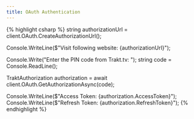 ```yaml
---
title: OAuth Authentication
---
```

{% highlight csharp %}
string authorizationUrl = client.OAuth.CreateAuthorizationUrl();

Console.WriteLine($"Visit following website: {authorizationUrl}");

Console.Write("Enter the PIN code from Trakt.tv: ");
string code = Console.ReadLine();

TraktAuthorization authorization = await client.OAuth.GetAuthorizationAsync(code);

Console.WriteLine($"Access Token: {authorization.AccessToken}");
Console.WriteLine($"Refresh Token: {authorization.RefreshToken}");
{% endhighlight %}